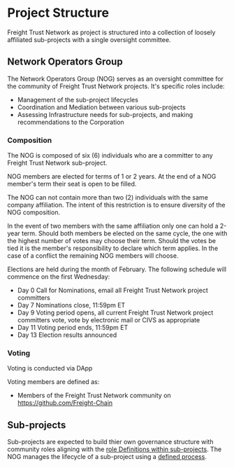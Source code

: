 # Project Structure

Freight Trust Network as project is structured into a collection of loosely affiliated sub-projects with a single oversight committee.

## Network Operators Group

The Network Operators Group  (NOG) serves as an oversight committee for the community of Freight Trust Network projects. It's specific roles include:

- Management of the sub-project lifecycles
- Coordination and Mediation between various sub-projects
- Assessing Infrastructure needs for sub-projects, and making recommendations to the Corporation

### Composition

The NOG is composed of six (6) individuals who are a committer to any Freight Trust Network sub-project.

NOG members are elected for terms of 1 or 2 years.  At the end of a NOG member's term their seat is open to be filled.

The NOG can not contain more than two (2) individuals with the same company affiliation.  The intent of this restriction is to ensure diversity of the NOG composition.

In the event of two members with the same affiliation only one can hold a 2-year term.  Should both members be elected on the same cycle, the one with the highest number of votes may choose their term.  Should the votes be tied it is the member's responsibility to declare which term applies.  In the case of a conflict the remaining NOG members will choose.

Elections are held during the month of February.  The following schedule will commence on the first Wednesday:

* Day 0		Call for Nominations, email all Freight Trust Network project committers
* Day 7		Nominations close, 11:59pm ET
* Day 9		Voting period opens, all current Freight Trust Network project committers vote, vote by electronic mail or CIVS as appropriate
* Day 11	Voting period ends, 11:59pm ET
* Day 13	Election results announced

### Voting

Voting is conducted via DApp

Voting members are defined as:

* Members of the Freight Trust Network community on https://github.com/Freight-Chain


## Sub-projects

Sub-projects are expected to build thier own governance structure with community roles aligning with the [role Definitions within sub-projects](roles.md). The NOG manages the lifecycle of a sub-project using a [defined process](stages.md).
